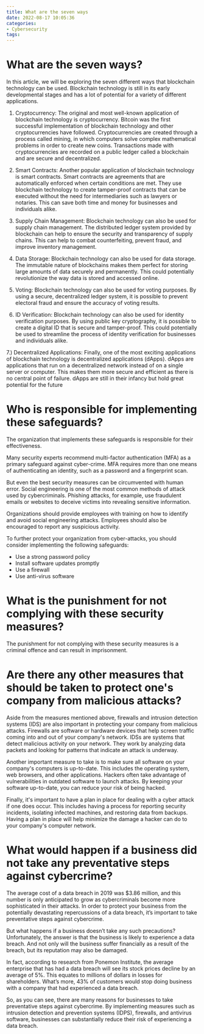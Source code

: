```yaml
---
title: What are the seven ways
date: 2022-08-17 10:05:36
categories:
- Cybersecurity
tags:
---
```



#  What are the seven ways?

In this article, we will be exploring the seven different ways that blockchain technology can be used. Blockchain technology is still in its early developmental stages and has a lot of potential for a variety of different applications.

1. Cryptocurrency: The original and most well-known application of blockchain technology is cryptocurrency. Bitcoin was the first successful implementation of blockchain technology and other cryptocurrencies have followed. Cryptocurrencies are created through a process called mining, in which computers solve complex mathematical problems in order to create new coins. Transactions made with cryptocurrencies are recorded on a public ledger called a blockchain and are secure and decentralized.

2. Smart Contracts: Another popular application of blockchain technology is smart contracts. Smart contracts are agreements that are automatically enforced when certain conditions are met. They use blockchain technology to create tamper-proof contracts that can be executed without the need for intermediaries such as lawyers or notaries. This can save both time and money for businesses and individuals alike.

3. Supply Chain Management: Blockchain technology can also be used for supply chain management. The distributed ledger system provided by blockchain can help to ensure the security and transparency of supply chains. This can help to combat counterfeiting, prevent fraud, and improve inventory management.

4. Data Storage: Blockchain technology can also be used for data storage. The immutable nature of blockchains makes them perfect for storing large amounts of data securely and permanently. This could potentially revolutionize the way data is stored and accessed online.

5. Voting: Blockchain technology can also be used for voting purposes. By using a secure, decentralized ledger system, it is possible to prevent electoral fraud and ensure the accuracy of voting results.

6. ID Verification: Blockchain technology can also be used for identity verification purposes. By using public key cryptography, it is possible to create a digital ID that is secure and tamper-proof. This could potentially be used to streamline the process of identity verification for businesses and individuals alike.

7.) Decentralized Applications: Finally, one of the most exciting applications of blockchain technology is decentralized applications (dApps). dApps are applications that run on a decentralized network instead of on a single server or computer. This makes them more secure and efficient as there is no central point of failure. dApps are still in their infancy but hold great potential for the future

#  Who is responsible for implementing these safeguards?

The organization that implements these safeguards is responsible for their effectiveness.

Many security experts recommend multi-factor authentication (MFA) as a primary safeguard against cyber-crime. MFA requires more than one means of authenticating an identity, such as a password and a fingerprint scan. 

But even the best security measures can be circumvented with human error. Social engineering is one of the most common methods of attack used by cybercriminals. Phishing attacks, for example, use fraudulent emails or websites to deceive victims into revealing sensitive information.

Organizations should provide employees with training on how to identify and avoid social engineering attacks. Employees should also be encouraged to report any suspicious activity.

To further protect your organization from cyber-attacks, you should consider implementing the following safeguards: 

- Use a strong password policy
- Install software updates promptly
- Use a firewall
- Use anti-virus software

#  What is the punishment for not complying with these security measures?

The punishment for not complying with these security measures is a criminal offence and can result in imprisonment.

#  Are there any other measures that should be taken to protect one's company from malicious attacks?

Aside from the measures mentioned above, firewalls and intrusion detection systems (IDS) are also important in protecting your company from malicious attacks. Firewalls are software or hardware devices that help screen traffic coming into and out of your company's network. IDSs are systems that detect malicious activity on your network. They work by analyzing data packets and looking for patterns that indicate an attack is underway.

Another important measure to take is to make sure all software on your company's computers is up-to-date. This includes the operating system, web browsers, and other applications. Hackers often take advantage of vulnerabilities in outdated software to launch attacks. By keeping your software up-to-date, you can reduce your risk of being hacked.

Finally, it's important to have a plan in place for dealing with a cyber attack if one does occur. This includes having a process for reporting security incidents, isolating infected machines, and restoring data from backups. Having a plan in place will help minimize the damage a hacker can do to your company's computer network.

#  What would happen if a business did not take any preventative steps against cybercrime?

The average cost of a data breach in 2019 was $3.86 million, and this number is only anticipated to grow as cybercriminals become more sophisticated in their attacks. In order to protect your business from the potentially devastating repercussions of a data breach, it’s important to take preventative steps against cybercrime.

But what happens if a business doesn’t take any such precautions? Unfortunately, the answer is that the business is likely to experience a data breach. And not only will the business suffer financially as a result of the breach, but its reputation may also be damaged.

In fact, according to research from Ponemon Institute, the average enterprise that has had a data breach will see its stock prices decline by an average of 5%. This equates to millions of dollars in losses for shareholders. What’s more, 43% of customers would stop doing business with a company that had experienced a data breach.

So, as you can see, there are many reasons for businesses to take preventative steps against cybercrime. By implementing measures such as intrusion detection and prevention systems (IDPS), firewalls, and antivirus software, businesses can substantially reduce their risk of experiencing a data breach.